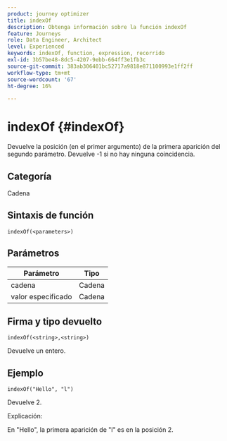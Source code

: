 ```yaml
---
product: journey optimizer
title: indexOf
description: Obtenga información sobre la función indexOf
feature: Journeys
role: Data Engineer, Architect
level: Experienced
keywords: indexOf, function, expression, recorrido
exl-id: 3b57be48-8dc5-4207-9ebb-664ff3e1fb3c
source-git-commit: 383ab306401bc52717a9818e871100993e1ff2ff
workflow-type: tm+mt
source-wordcount: '67'
ht-degree: 16%

---
```


# indexOf {#indexOf}

Devuelve la posición (en el primer argumento) de la primera aparición del segundo parámetro. Devuelve -1 si no hay ninguna coincidencia.

## Categoría

Cadena

## Sintaxis de función

`indexOf(<parameters>)`

## Parámetros

| Parámetro | Tipo |
|-----------|------------------|
| cadena | Cadena |
| valor especificado | Cadena |

## Firma y tipo devuelto

`indexOf(<string>,<string>)`

Devuelve un entero.

## Ejemplo

`indexOf("Hello", "l")`

Devuelve 2.

Explicación:

En &quot;Hello&quot;, la primera aparición de &quot;l&quot; es en la posición 2.
